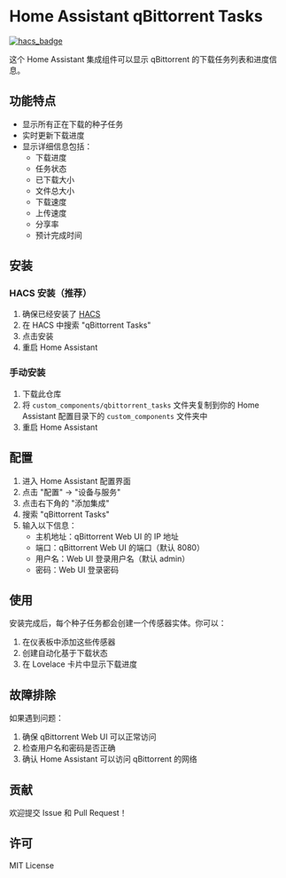 # Home Assistant qBittorrent Tasks

[![hacs_badge](https://img.shields.io/badge/HACS-Default-41BDF5.svg?style=for-the-badge)](https://github.com/hacs/integration)

这个 Home Assistant 集成组件可以显示 qBittorrent 的下载任务列表和进度信息。

## 功能特点

- 显示所有正在下载的种子任务
- 实时更新下载进度
- 显示详细信息包括：
  - 下载进度
  - 任务状态
  - 已下载大小
  - 文件总大小
  - 下载速度
  - 上传速度
  - 分享率
  - 预计完成时间

## 安装

### HACS 安装（推荐）

1. 确保已经安装了 [HACS](https://hacs.xyz/)
2. 在 HACS 中搜索 "qBittorrent Tasks"
3. 点击安装
4. 重启 Home Assistant

### 手动安装

1. 下载此仓库
2. 将 `custom_components/qbittorrent_tasks` 文件夹复制到你的 Home Assistant 配置目录下的 `custom_components` 文件夹中
3. 重启 Home Assistant

## 配置

1. 进入 Home Assistant 配置界面
2. 点击 "配置" -> "设备与服务"
3. 点击右下角的 "添加集成"
4. 搜索 "qBittorrent Tasks"
5. 输入以下信息：
   - 主机地址：qBittorrent Web UI 的 IP 地址
   - 端口：qBittorrent Web UI 的端口（默认 8080）
   - 用户名：Web UI 登录用户名（默认 admin）
   - 密码：Web UI 登录密码

## 使用

安装完成后，每个种子任务都会创建一个传感器实体。你可以：

1. 在仪表板中添加这些传感器
2. 创建自动化基于下载状态
3. 在 Lovelace 卡片中显示下载进度

## 故障排除

如果遇到问题：

1. 确保 qBittorrent Web UI 可以正常访问
2. 检查用户名和密码是否正确
3. 确认 Home Assistant 可以访问 qBittorrent 的网络

## 贡献

欢迎提交 Issue 和 Pull Request！

## 许可

MIT License